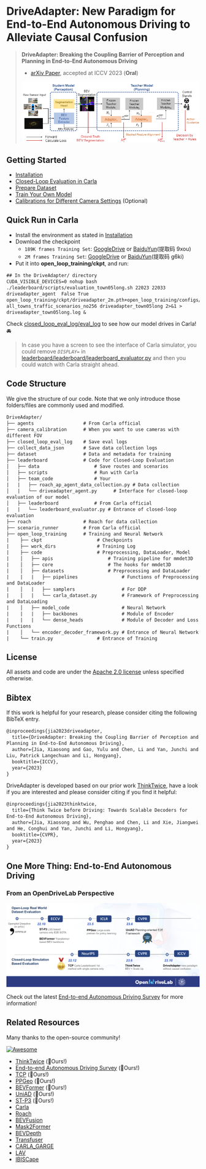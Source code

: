# DriveAdapter: New Paradigm for End-to-End Autonomous Driving to Alleviate Causal Confusion

> **DriveAdapter: Breaking the Coupling Barrier of Perception and Planning in End-to-End Autonomous Driving**
> - [arXiv Paper](https://arxiv.org/abs/2308.00398), accepted at ICCV 2023 (**Oral**)
> 
> ![pipeline](src/pipeline.PNG)  
## Getting Started

- [Installation](docs/INSTALL.md)
- [Closed-Loop Evaluation in Carla](docs/EVAL.md)
- [Prepare Dataset](docs/DATA_PREP.md)
- [Train Your Own Model](docs/TRAIN.md)
- [Calibrations for Different Camera Settings](camera_calibration/README.md) (Optional)

## Quick Run in Carla

- Install the environment as stated in [Installation](docs/INSTALL.md)
- Download the checkpoint
  - `189K frames Training Set`: [GoogleDrive](https://drive.google.com/file/d/1ezaOmsz0lwuWckiJtBIDkhviOS35oEhZ/view?usp=sharing) or [BaiduYun](https://pan.baidu.com/s/1mxImkL5TiPgdoegbwCDglg?pwd=9xou)(提取码 9xou)
  - `2M frames Training Set`: [GoogleDrive](https://drive.google.com/file/d/1IFyRftYFg72AxoSePrW2oTg-cH4l3MFV/view?usp=sharing) or [BaiduYun](https://pan.baidu.com/s/1EcYuftXpbLTnm-FMCq1Umg?pwd=g6ki)(提取码 g6ki)
- Put it into **open_loop_training/ckpt**, and run:

```shell
## In the DriveAdapter/ directory
CUDA_VISIBLE_DEVICES=0 nohup bash ./leaderboard/scripts/evaluation_town05long.sh 22023 22033 driveadapter_agent  False True open_loop_training/ckpt/driveadapter_2m.pth+open_loop_training/configs/driveadapter.py all_towns_traffic_scenarios_no256 driveadapter_town05long 2>&1 > driveadapter_town05long.log &
```

Check [closed_loop_eval_log/eval_log](closed_loop_eval_log/eval_log) to see how our model drives in Carla! :oncoming_automobile:

> In case you have a screen to see the interface of Carla simulator, you could remove *`DISPLAY=`* in [leaderboard/leaderboard/leaderboard_evaluator.py](leaderboard/leaderboard/leaderboard_evaluator.py) and then you could watch with Carla straight ahead. 


## Code Structure

We give the structure of our code. Note that we only introduce those folders/files are commonly used and modified.

    DriveAdapter/
    ├── agents                  # From Carla official
    ├── camera_calibration      # When you want to use cameras with different FOV
    ├── closed_loop_eval_log    # Save eval logs
    ├── collect_data_json       # Save data collection logs
    ├── dataset                 # Data and metadata for training
    ├── leaderboard             # Code for Closed-Loop Evaluation
    │   ├── data                    # Save routes and scenarios
    │   ├── scripts                 # Run with Carla
    │   ├── team_code               # Your
    |   |   ├── roach_ap_agent_data_collection.py # Data collection
    │   |   └── driveadapter_agent.py      # Interface for closed-loop evaluation of our model
    │   ├── leaderboard             # From Carla official
    |   |   └── leaderboard_evaluator.py # Entrance of closed-loop evaluation
    ├── roach                   # Roach for data collection
    ├── scenario_runner         # From Carla official
    ├── open_loop_training      # Training and Neural Network
    |    ├── ckpt                    # Checkpoints
    |    ├── work_dirs               # Training Log
    |    ├── code                    # Preprocessing, DataLoader, Model
    |    │   ├── apis                    # Training pipeline for mmdet3D
    |    │   ├── core                    # The hooks for mmdet3D
    |    │   ├── datasets                # Preprocessing and DataLoader
    |    |   |   ├── pipelines                # Functions of Preprocessing and DataLoader
    |    │   |   ├── samplers                 # For DDP
    |    │   |   └── carla_dataset.py         # Framework of Preprocessing and DataLoading
    |    │   ├── model_code                   # Neural Network
    |    |   |   ├── backbones                # Module of Encoder
    |    |   |   └── dense_heads              # Module of Decoder and Loss Functions
    |    │   └── encoder_decoder_framework.py # Entrance of Neural Network
    |    └── train.py                # Entrance of Training

## License

All assets and code are under the [Apache 2.0 license](./LICENSE) unless specified otherwise.

## Bibtex
If this work is helpful for your research, please consider citing the following BibTeX entry.

```
@inproceedings{jia2023driveadapter,
  title={DriveAdapter: Breaking the Coupling Barrier of Perception and Planning in End-to-End Autonomous Driving},
  author={Jia, Xiaosong and Gao, Yulu and Chen, Li and Yan, Junchi and Liu, Patrick Langechuan and Li, Hongyang},
  booktitle={ICCV},
  year={2023}
}
```

DriveAdapter is developed based on our prior work [ThinkTwice](https://github.com/OpenDriveLab/ThinkTwice), 
have a look if you are interested and please consider citing if you find it helpful:
```
@inproceedings{jia2023thinktwice,
  title={Think Twice before Driving: Towards Scalable Decoders for End-to-End Autonomous Driving},
  author={Jia, Xiaosong and Wu, Penghao and Chen, Li and Xie, Jiangwei and He, Conghui and Yan, Junchi and Li, Hongyang},
  booktitle={CVPR},
  year={2023}
} 
```

## One More Thing: End-to-End Autonomous Driving 
### From an OpenDriveLab Perspective
![e2e](src/opendrivelab_e2e_update.png) 


Check out the latest [End-to-end Autonomous Driving Survey](https://github.com/OpenDriveLab/End-to-end-Autonomous-Driving) 
for more information!



## Related Resources
Many thanks to the open-source community!

[![Awesome](https://awesome.re/badge.svg)](https://awesome.re)
- [ThinkTwice](https://github.com/OpenDriveLab/ThinkTwice) (:rocket:Ours!)
- [End-to-end Autonomous Driving Survey](https://github.com/OpenDriveLab/End-to-end-Autonomous-Driving) (:rocket:Ours!)
- [TCP](https://github.com/OpenDriveLab/TCP) (:rocket:Ours!)
- [PPGeo](https://github.com/OpenDriveLab/PPGeo) (:rocket:Ours!)
- [BEVFormer](https://github.com/fundamentalvision/BEVFormer) (:rocket:Ours!)
- [UniAD](https://github.com/OpenDriveLab/UniAD) (:rocket:Ours!)
- [ST-P3](https://github.com/OpenDriveLab/ST-P3) (:rocket:Ours!)
- [Carla](https://github.com/carla-simulator/carla)
- [Roach](https://github.com/zhejz/carla-roach)
- [BEVFusion](https://github.com/mit-han-lab/bevfusion)
- [Mask2Former](https://github.com/facebookresearch/Mask2Former)
- [BEVDepth](https://github.com/Megvii-BaseDetection/BEVDepth)
- [Transfuser](https://github.com/autonomousvision/transfuser)
- [CARLA_GARGE](https://github.com/autonomousvision/carla_garage)
- [LAV](https://github.com/dotchen/LAV)
- [IBISCape](https://github.com/AbanobSoliman/IBISCape)
